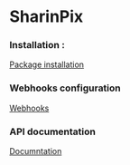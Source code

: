 # SharinPix

### Installation :

[Package installation](https://docs.google.com/document/d/16bTVn5DUmjp6BOH4cRd_b8J49WSFUXkNF4ki0Fkm6S0/edit?usp=sharing)

### Webhooks configuration

[Webhooks](https://docs.google.com/document/d/1kL2I9wJSHGL9H5s89K7r92xAtoANLuj_w82ItadfFTA/edit?usp=sharing)

### API documentation

[Documntation](api/api)

